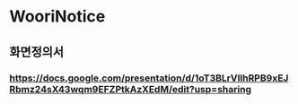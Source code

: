 # WooriNotice

## 화면정의서
### https://docs.google.com/presentation/d/1oT3BLrVIlhRPB9xEJRbmz24sX43wqm9EFZPtkAzXEdM/edit?usp=sharing

